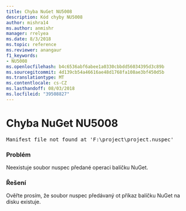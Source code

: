 ```yaml
---
title: Chyba NuGet NU5008
description: Kód chyby NU5008
author: mishra14
ms.author: anmishr
manager: rrelyea
ms.date: 8/3/2018
ms.topic: reference
ms.reviewer: anangaur
f1_keywords:
- NU5008
ms.openlocfilehash: b4c6536abf6abee1a0330cbbdd56034395d3c89b
ms.sourcegitcommit: 4d139cb54a46616ae48d1768fa108ae3bf450d5b
ms.translationtype: MT
ms.contentlocale: cs-CZ
ms.lasthandoff: 08/03/2018
ms.locfileid: "39508827"
---
```

# <a name="nuget-error-nu5008"></a>Chyba NuGet NU5008
<pre>Manifest file not found at 'F:\project\project.nuspec'</pre>

### <a name="issue"></a>Problém

Neexistuje soubor nuspec předané operaci balíčku NuGet.


### <a name="solution"></a>Řešení

Ověřte prosím, že soubor nuspec předávaný ot příkaz balíčku NuGet na disku existuje.

